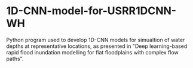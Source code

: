 # 1D-CNN-model-for-USRR1DCNN-WH
Python program used to develop 1D-CNN models for simualtion of water depths at representative locations, as presented in "Deep learning-based rapid flood inundation modelling for flat floodplains with complex flow paths".
